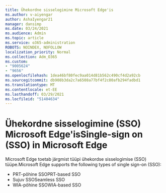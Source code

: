 ```yaml
---
title: Ühekordne sisselogimine Microsoft Edge'is
ms.author: v-aiyengar
author: AshaIyengar21
manager: dansimp
ms.date: 03/24/2021
ms.audience: Admin
ms.topic: article
ms.service: o365-administration
ROBOTS: NOINDEX, NOFOLLOW
localization_priority: Normal
ms.collection: Adm_O365
ms.custom:
- "9005624"
- "9656"
ms.openlocfilehash: 1dea46bf80fec9aa014d81b562c490cf4d2a92cb
ms.sourcegitcommit: db908b3da2c7a6508a77bf4f2c80afb294fadbd1
ms.translationtype: MT
ms.contentlocale: et-EE
ms.lasthandoff: 03/29/2021
ms.locfileid: "51404634"
---
```

# <a name="single-sign-on-sso-in-microsoft-edge"></a><span data-ttu-id="50c86-102">Ühekordne sisselogimine (SSO) Microsoft Edge'is</span><span class="sxs-lookup"><span data-stu-id="50c86-102">Single-sign on (SSO) in Microsoft Edge</span></span>

<span data-ttu-id="50c86-103">Microsoft Edge toetab järgmist tüüpi ühekordse sisselogimise (SSO) tüüpe.</span><span class="sxs-lookup"><span data-stu-id="50c86-103">Microsoft Edge supports the following types of single sign-on (SSO):</span></span>
- <span data-ttu-id="50c86-104">PRT-põhine SSO</span><span class="sxs-lookup"><span data-stu-id="50c86-104">PRT-based SSO</span></span>
- <span data-ttu-id="50c86-105">Sujuv SSO</span><span class="sxs-lookup"><span data-stu-id="50c86-105">Seamless SSO</span></span>
- <span data-ttu-id="50c86-106">WIA-põhine SSO</span><span class="sxs-lookup"><span data-stu-id="50c86-106">WIA-based SSO</span></span>
